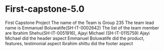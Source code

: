 # First-capstone-5.0
First Capstone Project
The name of the Team is Group 235
The team lead name is Emmanuel Boluwatife(SH-IT-0002642)
The list of the team member are Ibrahim Shehu(SH-IT-0051916), Ajayi Michael (SH-IT-0115759)
Ajayi Michael did the header aspect
Emmanuel Boluwatife did the product, features, testimonial aspect 
Ibrahim shittu did the footer aspect

